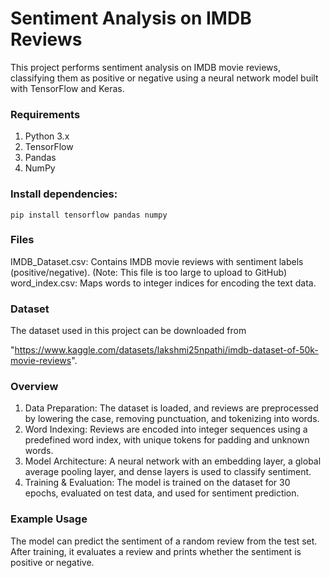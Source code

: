 # Sentiment Analysis on IMDB Reviews

This project performs sentiment analysis on IMDB movie reviews, classifying them as positive or negative using a neural network model built with TensorFlow and Keras.

### Requirements
1. Python 3.x
2. TensorFlow
3. Pandas
4. NumPy

### Install dependencies:

`pip install tensorflow pandas numpy`

### Files
IMDB_Dataset.csv: Contains IMDB movie reviews with sentiment labels (positive/negative). (Note: This file is too large to upload to GitHub)
word_index.csv: Maps words to integer indices for encoding the text data.

### Dataset
The dataset used in this project can be downloaded from

"https://www.kaggle.com/datasets/lakshmi25npathi/imdb-dataset-of-50k-movie-reviews".

### Overview
1. Data Preparation: The dataset is loaded, and reviews are preprocessed by lowering the case, removing punctuation, and tokenizing into words.
2. Word Indexing: Reviews are encoded into integer sequences using a predefined word index, with unique tokens for padding and unknown words.
3. Model Architecture: A neural network with an embedding layer, a global average pooling layer, and dense layers is used to classify sentiment.
4. Training & Evaluation: The model is trained on the dataset for 30 epochs, evaluated on test data, and used for sentiment prediction.

### Example Usage
The model can predict the sentiment of a random review from the test set. After training, it evaluates a review and prints whether the sentiment is positive or negative.
